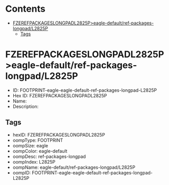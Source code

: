 



Contents
========

* [FZEREFPACKAGESLONGPADL2825P>eagle-default/ref-packages-longpad/L2825P](#fzerefpackageslongpadl2825peagle-defaultref-packages-longpadl2825p)
	* [Tags](#tags)

# FZEREFPACKAGESLONGPADL2825P>eagle-default/ref-packages-longpad/L2825P

- ID: FOOTPRINT-eagle-eagle-default-ref-packages-longpad-L2825P
- Hex ID: FZEREFPACKAGESLONGPADL2825P
- Name: 
- Description: 

## Tags

- hexID: FZEREFPACKAGESLONGPADL2825P
- oompType: FOOTPRINT
- oompSize: eagle
- oompColor: eagle-default
- oompDesc: ref-packages-longpad
- oompIndex: L2825P
- oompName: eagle-default/ref-packages-longpad/L2825P
- oompID: FOOTPRINT-eagle-eagle-default-ref-packages-longpad-L2825P
